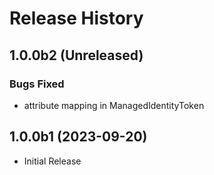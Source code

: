 # Release History

## 1.0.0b2 (Unreleased)

### Bugs Fixed

* attribute mapping in ManagedIdentityToken

## 1.0.0b1 (2023-09-20)

* Initial Release
